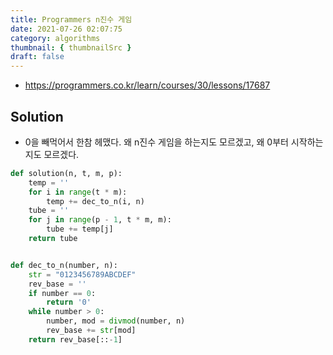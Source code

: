 ```yaml
---
title: Programmers n진수 게임
date: 2021-07-26 02:07:75
category: algorithms
thumbnail: { thumbnailSrc }
draft: false
---
```


- https://programmers.co.kr/learn/courses/30/lessons/17687

## Solution

- 0을 빼먹어서 한참 헤맸다. 왜 n진수 게임을 하는지도 모르겠고, 왜 0부터 시작하는지도 모르겠다.

```py
def solution(n, t, m, p):
    temp = ''
    for i in range(t * m):
        temp += dec_to_n(i, n)
    tube = ''
    for j in range(p - 1, t * m, m):
        tube += temp[j]
    return tube


def dec_to_n(number, n):
    str = "0123456789ABCDEF"
    rev_base = ''
    if number == 0:
        return '0'
    while number > 0:
        number, mod = divmod(number, n)
        rev_base += str[mod]
    return rev_base[::-1]
```
